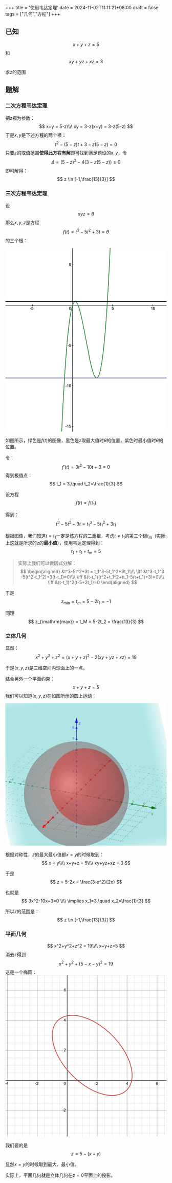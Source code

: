 +++
title = '使用韦达定理'
date = 2024-11-02T11:11:21+08:00
draft = false
tags = ["几何","方程"]
+++

## 已知
$$
x+y+z = 5
$$
和
$$
xy+yz+xz = 3
$$

求$z$的范围

## 题解

### 二次方程韦达定理
把$z$视为参数：
$$
x+y = 5-z\\\\
xy = 3-z(x+y) = 3-z(5-z)
$$
于是$x,y$是下述方程的两个根：
$$
t^2-(5-z)t+3-z(5-z)=0
$$
只要$z$的取值范围**使得此方程有解**即可找到满足题设的$x,y$，令
$$
\Delta = (5-z)^2-4(3-z(5-z))\ge 0
$$
即可解得：
$$
z \in [-1,\frac{13}{3}]
$$

### 三次方程韦达定理

设
$$
xyz = \theta
$$
那么$x,y,z$是方程
$$
f(t) = t^3-5t^2+3t=\theta
$$
的三个根：

![](assets/2024-11-02-15-02-35.png)

如图所示，绿色是$f(t)$的图像，黑色是$z$取最大值时$\theta$的位置，紫色时最小值时$\theta$的位置。

令：
$$
f'(t) = 3t^2-10t+3=0
$$
得到极值点：
$$
t_1 = 3,\quad t_2=\frac{1}{3}
$$

设方程
$$
f(t) = f(t_1)
$$

得到：
$$
t^3-5t^2+3t = t_1^3-5t_1^2+3t_1
$$

根据图像，我们知道$t=t_1$一定是该方程的二重根，考虑$t\ne t_1$的第三个根$t_{m}$（实际上这就是所求的$z$的**最小值**），使用韦达定理得到：
$$
t_1+t_1 + t_m = 5
$$

> 实际上我们可以做因式分解：
> $$
> \begin{aligned}
> &t^3-5t^2+3t = t_1^3-5t_1^2+3t_1\\\\
> \iff &t^3-t_1^3 -5(t^2-t_1^2)+3(t-t_1)=0\\\\
> \iff &(t-t_1)(t^2+t_1^2+tt_1-5(t+t_1)+3)=0\\\\
> \iff &(t-t_1)^2(t-5+2t_1)=0
> \end{aligned}
> $$

于是
$$
z_{\mathrm{min}} = t_m = 5-2t_1 = -1
$$

同理
$$
z_{\mathrm{max}} = t_M = 5-2t_2 = \frac{13}{3}
$$
### 立体几何
显然：
$$
x^2+y^2+z^2 = (x+y+z)^2-2(xy+yz+xz) = 19
$$

于是$(x,y,z)$是三维空间内球面上的一点。

结合另外一个平面约束：
$$
x+y+z = 5
$$
我们可以知道$(x,y,z)$在如图所示的圆上运动：

![](assets/2024-11-02-14-29-57.png)

根据对称性，$z$的最大最小值都$x=y$的时候取到：
$$
x = y\\\\
x+y+z = 5\\\\
xy+yz+xz = 3
$$

于是
$$
z = 5-2x = \frac{3-x^2}{2x}
$$

也就是
$$
3x^2-10x+3=0 \\\\
\implies x_1=3,\quad x_2=\frac{1}{3}
$$

所以$z$的范围是：
$$
z \in [-1,\frac{13}{3}]
$$

### 平面几何

$$
x^2+y^2+z^2 = 19\\\\
x+y+z=5
$$
消去$z$得到
$$
x^2+y^2+(5-x-y)^2=19
$$
这是一个椭圆：
![](assets/2024-11-02-14-52-00.png)

我们要的是
$$
z = 5-(x+y)
$$

显然$x=y$的时候取到最大、最小值。

实际上，平面几何就是立体几何在$z=0$平面上的投影。